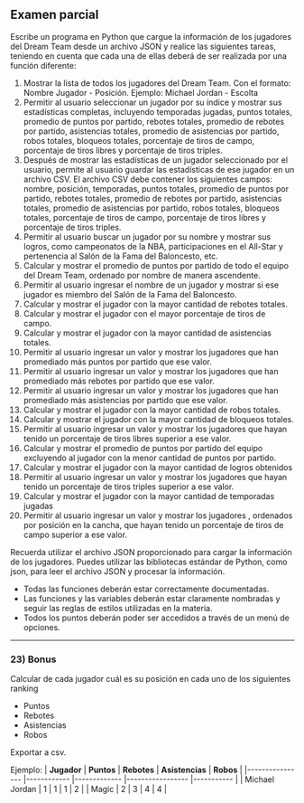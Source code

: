 
## Examen parcial 

Escribe un programa en Python que cargue la información de los jugadores del Dream Team desde un archivo JSON y realice las siguientes tareas, teniendo en cuenta que cada una de ellas deberá de ser realizada por una función diferente:

1. Mostrar la lista de todos los jugadores del Dream Team. Con el formato:
Nombre Jugador - Posición. Ejemplo:
Michael Jordan - Escolta
2. Permitir al usuario seleccionar un jugador por su índice y mostrar sus estadísticas completas, incluyendo temporadas jugadas, puntos totales, promedio de puntos por partido, rebotes totales, promedio de rebotes por partido, asistencias totales, promedio de asistencias por partido, robos totales, bloqueos totales, porcentaje de tiros de campo, porcentaje de tiros libres y porcentaje de tiros triples.
3. Después de mostrar las estadísticas de un jugador seleccionado por el usuario, permite al usuario guardar las estadísticas de ese jugador en un archivo CSV. El archivo CSV debe contener los siguientes campos: nombre, posición, temporadas, puntos totales, promedio de puntos por partido, rebotes totales, promedio de rebotes por partido, asistencias totales, promedio de asistencias por partido, robos totales, bloqueos totales, porcentaje de tiros de campo, porcentaje de tiros libres y porcentaje de tiros triples.
4. Permitir al usuario buscar un jugador por su nombre y mostrar sus logros, como campeonatos de la NBA, participaciones en el All-Star y pertenencia al Salón de la Fama del Baloncesto, etc.
5. Calcular y mostrar el promedio de puntos por partido de todo el equipo del Dream Team, ordenado por nombre de manera ascendente. 
6. Permitir al usuario ingresar el nombre de un jugador y mostrar si ese jugador es miembro del Salón de la Fama del Baloncesto.
7. Calcular y mostrar el jugador con la mayor cantidad de rebotes totales.
8. Calcular y mostrar el jugador con el mayor porcentaje de tiros de campo.
9. Calcular y mostrar el jugador con la mayor cantidad de asistencias totales.
10. Permitir al usuario ingresar un valor y mostrar los jugadores que han promediado más puntos por partido que ese valor.
11. Permitir al usuario ingresar un valor y mostrar los jugadores que han promediado más rebotes por partido que ese valor.
12. Permitir al usuario ingresar un valor y mostrar los jugadores que han promediado más asistencias por partido que ese valor.
13. Calcular y mostrar el jugador con la mayor cantidad de robos totales.
14. Calcular y mostrar el jugador con la mayor cantidad de bloqueos totales.
15. Permitir al usuario ingresar un valor y mostrar los jugadores que hayan tenido un porcentaje de tiros libres superior a ese valor.
16. Calcular y mostrar el promedio de puntos por partido del equipo excluyendo al jugador con la menor cantidad de puntos por partido.
17. Calcular y mostrar el jugador con la mayor cantidad de logros obtenidos
18. Permitir al usuario ingresar un valor y mostrar los jugadores que hayan tenido un porcentaje de tiros triples superior a ese valor.
19. Calcular y mostrar el jugador con la mayor cantidad de temporadas jugadas
20. Permitir al usuario ingresar un valor y mostrar los jugadores , ordenados por posición en la cancha, que hayan tenido un porcentaje de tiros de campo superior a ese valor.

Recuerda utilizar el archivo JSON proporcionado para cargar la información de los jugadores. Puedes utilizar las bibliotecas estándar de Python, como json, para leer el archivo JSON y procesar la información.

   * Todas las funciones deberán estar correctamente documentadas. 
   * Las funciones y las variables deberán estar claramente nombradas y seguir las reglas de estilos utilizadas en la materia. 
   * Todos los puntos deberán poder ser accedidos a través de un menú de opciones.

---

### 23) Bonus 
Calcular de cada jugador cuál es su posición en cada uno de los siguientes ranking
   * Puntos 
   * Rebotes 
   * Asistencias 
   * Robos

Exportar a csv.

Ejemplo:
| **Jugador**    	| **Puntos** 	| **Rebotes** 	| **Asistencias** 	| **Robos** 	|
|----------------	|------------	|-------------	|-----------------	|-----------	|
| Michael Jordan 	| 1          	| 1           	| 1               	| 2         	|
| Magic          	| 2          	| 3           	| 4               	| 4         	|
